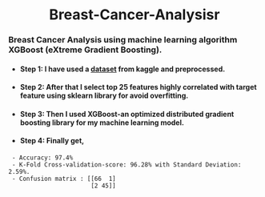 <p align="center">
<h1 align="center">Breast-Cancer-Analysisr</h1>
</p>

### Breast Cancer Analysis using machine learning algorithm XGBoost (eXtreme Gradient Boosting).


- <h4> Step 1: I have used a <a href='https://www.kaggle.com/datasets/uciml/breast-cancer-wisconsin-data', target="_blank">dataset<a/> from kaggle and preprocessed.
- <h4> Step 2: After that I select top 25 features highly correlated with target feature using sklearn library for avoid overfitting.
- <h4> Step 3: Then I used XGBoost-an optimized distributed gradient boosting library for my machine learning model.
- <h4> Step 4: Finally get,
 ``` 
  - Accuracy: 97.4%
  - K-Fold Cross-validation-score: 96.28% with Standard Deviation: 2.59%.
  - Confusion matrix : [[66  1]
                        [2 45]]
   
 ```
  
  
  
  
  
  
  
  
  
  
